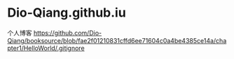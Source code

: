 # Dio-Qiang.github.iu
个人博客
https://github.com/Dio-Qiang/booksource/blob/fae2f01210831cffd6ee71604c0a4be4385ce14a/chapter1/HelloWorld/.gitignore
